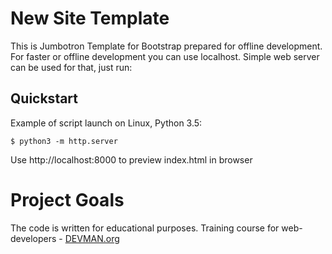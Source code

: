 # New Site Template

This is Jumbotron Template for Bootstrap prepared for offline development.
For faster or offline development you can use localhost. Simple web server can be used for that, just run:

## Quickstart

Example of script launch on Linux, Python 3.5:

```
$ python3 -m http.server
```
Use http://localhost:8000 to preview index.html in browser

# Project Goals

The code is written for educational purposes. Training course for web-developers - [DEVMAN.org](https://devman.org)
